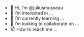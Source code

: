 - 👋 Hi, I’m @juliusmusseau
- 👀 I’m interested in ...
- 🌱 I’m currently learning ...
- 💞️ I’m looking to collaborate on ...
- 📫 How to reach me ...

<!---
juliusmusseau/juliusmusseau is a ✨ special ✨ repository because its `README.md` (this file) appears on your GitHub profile.
You can click the Preview link to take a look at your changes.
--->
